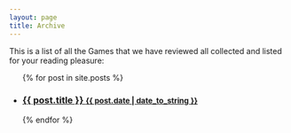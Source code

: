 ```yaml
---
layout: page
title: Archive 
---
```


This is a list of all the Games that we have reviewed all collected and listed for your reading pleasure:
<div class="related">
  <ul class="related-posts">
    {% for post in site.posts %}
      <li>
        <h3>
          <a href="{{ post.url }}">
            {{ post.title }}
            <small>{{ post.date | date_to_string }}</small>
          </a>
        </h3>
      </li>
    {% endfor %}
  </ul>
</div>